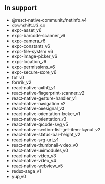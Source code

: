 ## In support

- @react-native-community/netinfo_v4
- downshift_v3.x.x
- expo-asset_v6
- expo-barcode-scanner_v6
- expo-camera_v6
- expo-constants_v6
- expo-file-system_v6
- expo-image-picker_v6
- expo-location_v6
- expo-permissions_v6
- expo-secure-store_v6
- fbt_v0
- formik_v2
- react-native-auth0_v1
- react-native-fingerprint-scanner_v2
- react-native-gesture-handler_v1
- react-native-navigation_v2
- react-native-onesignal_v3
- react-native-orientation-locker_v1
- react-native-orientation_v3
- react-native-qrcode-svg_v5
- react-native-section-list-get-item-layout_v2
- react-native-status-bar-height_v2
- react-native-svg-uri_v1
- react-native-thumbnail-video_v0
- react-native-unimodules_v0
- react-native-video_v3
- react-native-video_v4
- react-native-webview_v5
- redux-saga_v1
- yup_v0
